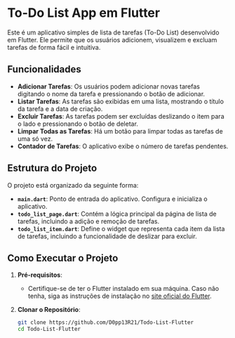 # To-Do List App em Flutter

Este é um aplicativo simples de lista de tarefas (To-Do List) desenvolvido em Flutter. Ele permite que os usuários adicionem, visualizem e excluam tarefas de forma fácil e intuitiva.

## Funcionalidades

- **Adicionar Tarefas**: Os usuários podem adicionar novas tarefas digitando o nome da tarefa e pressionando o botão de adicionar.
- **Listar Tarefas**: As tarefas são exibidas em uma lista, mostrando o título da tarefa e a data de criação.
- **Excluir Tarefas**: As tarefas podem ser excluídas deslizando o item para o lado e pressionando o botão de deletar.
- **Limpar Todas as Tarefas**: Há um botão para limpar todas as tarefas de uma só vez.
- **Contador de Tarefas**: O aplicativo exibe o número de tarefas pendentes.

## Estrutura do Projeto

O projeto está organizado da seguinte forma:

- **`main.dart`**: Ponto de entrada do aplicativo. Configura e inicializa o aplicativo.
- **`todo_list_page.dart`**: Contém a lógica principal da página de lista de tarefas, incluindo a adição e remoção de tarefas.
- **`todo_list_item.dart`**: Define o widget que representa cada item da lista de tarefas, incluindo a funcionalidade de deslizar para excluir.

## Como Executar o Projeto

1. **Pré-requisitos**:
   - Certifique-se de ter o Flutter instalado em sua máquina. Caso não tenha, siga as instruções de instalação no [site oficial do Flutter](https://flutter.dev).

2. **Clonar o Repositório**:
   ```bash
   git clone https://github.com/D0pp13R21/Todo-List-Flutter
   cd Todo-List-Flutter